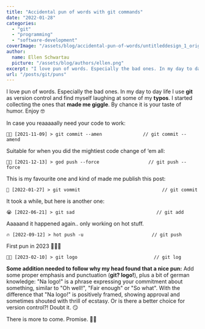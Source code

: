 ```yaml
---
title: "Accidental pun of words with git commands"
date: "2022-01-28"
categories:
  - "git"
  - "programming"
  - "software-development"
coverImage: "/assets/blog/accidental-pun-of-words/untitleddesign_1_original_jcm0te0ikid.png"
author:
  name: Ellen Schwartau
  picture: "/assets/blog/authors/ellen.png"
excerpt: "I love pun of words. Especially the bad ones. In my day to day life I use git as version control and find myself laughing about some of my typos. I started collecting the ones that made me giggle. By chance it is your taste of humor."
url: "/posts/git/puns"
---
```


I love pun of words. Especially the bad ones. In my day to day life I use **git** as version control and find myself laughing at some of my **typos**. I started collecting the ones that **made me giggle**. By chance it is your taste of humor. Enjoy 🤓

In case you reaaaaally need your code to work:

```
🙏🏻 [2021-11-09] > git commit --amen               // git commit --amend
```

Suitable for when you did the mightiest code change of ‘em all:

```
👸🏻 [2021-12-13] > god push --force                  // git push --force
```

This is my favourite one and kind of made me publish this post:

```
🤮 [2022-01-27] > git vommit                              // git commit
```

It took a while, but here is another one:

```
😭 [2022-06-21] > git sad                              // git add
```

Aaaaand it happened again.. only working on hot stuff.

```
🔥 [2022-09-12] > hot push -u                         // git push
```

First pun in 2023 🥁🥁🥁

```
👌🏻 [2023-02-10] > git logo                            // git log
```

**Some addition needed to follow why my head found that a nice pun:** Add some proper emphasis and punctuation (**git? logo!**), plus a bit of german knowledge: "Na logo!" is a phrase expressing your commitment about something, similar to "Oh well!", "Fair enough" or "So what". With the difference that "Na logo!" is positively framed, showing approval and sometimes shouted with thrill of ecstasy. Or is there a better choice for version control?! Doubt it. 😏

There is more to come. Promise. 🤞🏻
